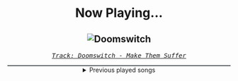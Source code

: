 <div align="center"> 
<h1>Now Playing...</h1>

![Doomswitch](https://i.scdn.co/image/ab67616d00001e02aa22828321e22e850667b8c9)
--
_<samp><a href="https://open.spotify.com/track/7v9HNMlAe2UBaEhvaCk5wX">Track: Doomswitch - Make Them Suffer</a></samp>_

<div style="border: 1px #4B5054 solid"></div>
<details>
  <summary>
    Previous played songs
  </summary>
  <table>
    <thead>
      <tr>
        <th>
          Artist
        </th>
        <th>
          Song
        </th>
        <th>
          Link
        </th>
      </tr>
    </thead>
    <tbody>
      <tr><td>Make Them Suffer</td><td>Doomswitch</td><td><a href="https://open.spotify.com/track/7v9HNMlAe2UBaEhvaCk5wX">https://open.spotify.com/track/7v9HNMlAe2UBaEhvaCk5wX</a></td></tr><tr><td>Self Deception</td><td>PSYCHO</td><td><a href="https://open.spotify.com/track/4hML3fFHY3xtJdGqlmNgw0">https://open.spotify.com/track/4hML3fFHY3xtJdGqlmNgw0</a></td></tr><tr><td>Halocene</td><td>Hold Me, Help Me</td><td><a href="https://open.spotify.com/track/5PonHqoB85p240oUT9AIDj">https://open.spotify.com/track/5PonHqoB85p240oUT9AIDj</a></td></tr><tr><td>Oceans</td><td>Hell Is Where The Heart Is</td><td><a href="https://open.spotify.com/track/4jZFmBhYpwwiWjuEYmlEYq">https://open.spotify.com/track/4jZFmBhYpwwiWjuEYmlEYq</a></td></tr><tr><td>Bullet For My Valentine</td><td>This Means War</td><td><a href="https://open.spotify.com/track/4dQDfqpJbwQvkkspmW91D4">https://open.spotify.com/track/4dQDfqpJbwQvkkspmW91D4</a></td></tr><tr><td>Cowboys & Aliens</td><td>Find You Soon</td><td><a href="https://open.spotify.com/track/07SZ1RaS0OaCa5qs97zVOI">https://open.spotify.com/track/07SZ1RaS0OaCa5qs97zVOI</a></td></tr><tr><td>As Everything Unfolds</td><td>Felt Like Home</td><td><a href="https://open.spotify.com/track/1Tvq5AWaYmN598So4r6p2h">https://open.spotify.com/track/1Tvq5AWaYmN598So4r6p2h</a></td></tr><tr><td>Our Mirage</td><td>Eclipse</td><td><a href="https://open.spotify.com/track/3nz7bMqaBbYZD7HgiZJz9z">https://open.spotify.com/track/3nz7bMqaBbYZD7HgiZJz9z</a></td></tr><tr><td>Oceans</td><td>Hell Is Where The Heart Is</td><td><a href="https://open.spotify.com/track/4jZFmBhYpwwiWjuEYmlEYq">https://open.spotify.com/track/4jZFmBhYpwwiWjuEYmlEYq</a></td></tr><tr><td>The Last Ten Seconds of Life</td><td>Liberation</td><td><a href="https://open.spotify.com/track/3kIwyUzenGqnKjbOo6QHw8">https://open.spotify.com/track/3kIwyUzenGqnKjbOo6QHw8</a></td></tr><tr><td>Gabriele Motta</td><td>I'm a Monster (Garou Theme) - From "One Punch Man"</td><td><a href="https://open.spotify.com/track/6MBOnWC0UVeaAnKOpitfDS">https://open.spotify.com/track/6MBOnWC0UVeaAnKOpitfDS</a></td></tr><tr><td>No name faces</td><td>Wake Up</td><td><a href="https://open.spotify.com/track/4l1evzF4AXxzBtkOZcQLis">https://open.spotify.com/track/4l1evzF4AXxzBtkOZcQLis</a></td></tr><tr><td>Ad Infinitum</td><td>Somewhere Better</td><td><a href="https://open.spotify.com/track/1K6FLuGjNsY7nbk8p281K8">https://open.spotify.com/track/1K6FLuGjNsY7nbk8p281K8</a></td></tr><tr><td>As Everything Unfolds</td><td>Blossom</td><td><a href="https://open.spotify.com/track/2Wq4wVXPnJYaK214y26y1H">https://open.spotify.com/track/2Wq4wVXPnJYaK214y26y1H</a></td></tr><tr><td>ODC</td><td>The Lie</td><td><a href="https://open.spotify.com/track/50cXxEZBcCdsyiqyvDmWlv">https://open.spotify.com/track/50cXxEZBcCdsyiqyvDmWlv</a></td></tr><tr><td>Kanonenfieber</td><td>Der Füsilier II</td><td><a href="https://open.spotify.com/track/5qVtgLu94WO1ZBPcELOJ1k">https://open.spotify.com/track/5qVtgLu94WO1ZBPcELOJ1k</a></td></tr><tr><td>Melted Bodies</td><td>The Inevitable Fork</td><td><a href="https://open.spotify.com/track/2gV5U6vzqS0QtXdUUjlF5g">https://open.spotify.com/track/2gV5U6vzqS0QtXdUUjlF5g</a></td></tr><tr><td>Knogjärn</td><td>Vad vill du ha</td><td><a href="https://open.spotify.com/track/2I8bcPoyUptO31CrogEOHo">https://open.spotify.com/track/2I8bcPoyUptO31CrogEOHo</a></td></tr><tr><td>Self Deception</td><td>Fight Fire With Gasoline</td><td><a href="https://open.spotify.com/track/78frUxVotRtpMrNMcyYtns">https://open.spotify.com/track/78frUxVotRtpMrNMcyYtns</a></td></tr><tr><td>Conquer Divide</td><td>Santa Tell Me</td><td><a href="https://open.spotify.com/track/1qsPbldREgR4wRvmK1FMBl">https://open.spotify.com/track/1qsPbldREgR4wRvmK1FMBl</a></td></tr>
    </tbody>
  </table>
</details>

</div>
